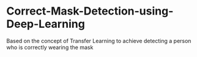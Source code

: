 # Correct-Mask-Detection-using-Deep-Learning
Based on the concept of Transfer Learning to achieve detecting a person who is correctly wearing the mask
